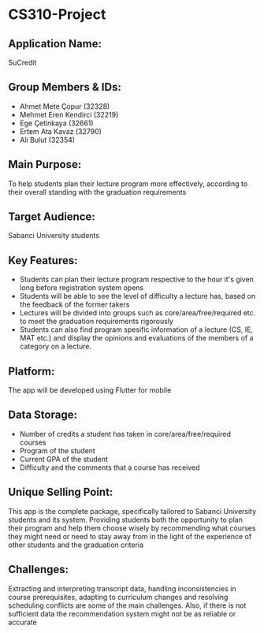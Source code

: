 # CS310-Project

## Application Name:
SuCredit

## Group Members & IDs:
- Ahmet Mete Çopur (32328)
- Mehmet Eren Kendirci (32219)
- Ege Çetinkaya (32661)
- Ertem Ata Kavaz (32790)
- Ali Bulut (32354)

## Main Purpose:
To help students plan their lecture program more effectively, according to their overall standing with the graduation requirements
## Target Audience:
Sabanci University students
## Key Features:
- Students can plan their lecture program respective to the hour it's given long before registration system opens
- Students will be able to see the level of difficulty a lecture has, based on the feedback of the former takers
- Lectures will be divided into groups such as core/area/free/required etc. to meet the graduation requirements rigorously
- Students can also find program spesific information of a lecture (CS, IE, MAT etc.) and display the opinions and evaluations of the members of a category on a lecture.

## Platform:
The app will be developed using Flutter for mobile
## Data Storage:
- Number of credits a student has taken in core/area/free/required courses
- Program of the student
- Current GPA of the student
- Difficulty and the comments that a course has received
## Unique Selling Point:
This app is the complete package, specifically tailored to Sabanci University students and its system. Providing students both the opportunity to plan their program and help them choose wisely by recommending what courses they might need or need to stay away from in the light of the experience of other students and the graduation criteria
## Challenges:
Extracting and interpreting transcript data, handling inconsistencies in course prerequisites, adapting to curriculum changes and resolving scheduling conflicts are some of the main challenges. Also, if there is not sufficient data the recommendation system might not be as reliable or accurate
